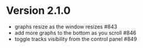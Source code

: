 # Version 2.1.0

* graphs resize as the window resizes #843
* add more graphs to the bottom as you scroll #846
* toggle tracks visibility from the control panel #849
